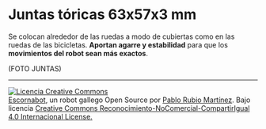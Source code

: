 # Juntas tóricas 63x57x3 mm

Se colocan alrededor de las ruedas a modo de cubiertas como en las ruedas de las bicicletas. **Aportan agarre y estabilidad** para que los **movimientos del robot sean más exactos**.

(FOTO JUNTAS)

---

[![Licencia Creative Commons](https://licensebuttons.net/l/by-nc-sa/4.0/80x15.png)](https://creativecommons.org/licenses/by-nc-sa/4.0/)  
[Escornabot](http://escornabot.com/web/), un robot gallego Open Source por [Pablo Rubio Martínez](https://legacy.gitbook.com/@pablorubiomartinez).  Bajo licencia [Creative Commons Reconocimiento-NoComercial-CompartirIgual 4.0 Internacional License.](https://creativecommons.org/licenses/by-nc-sa/4.0/)

